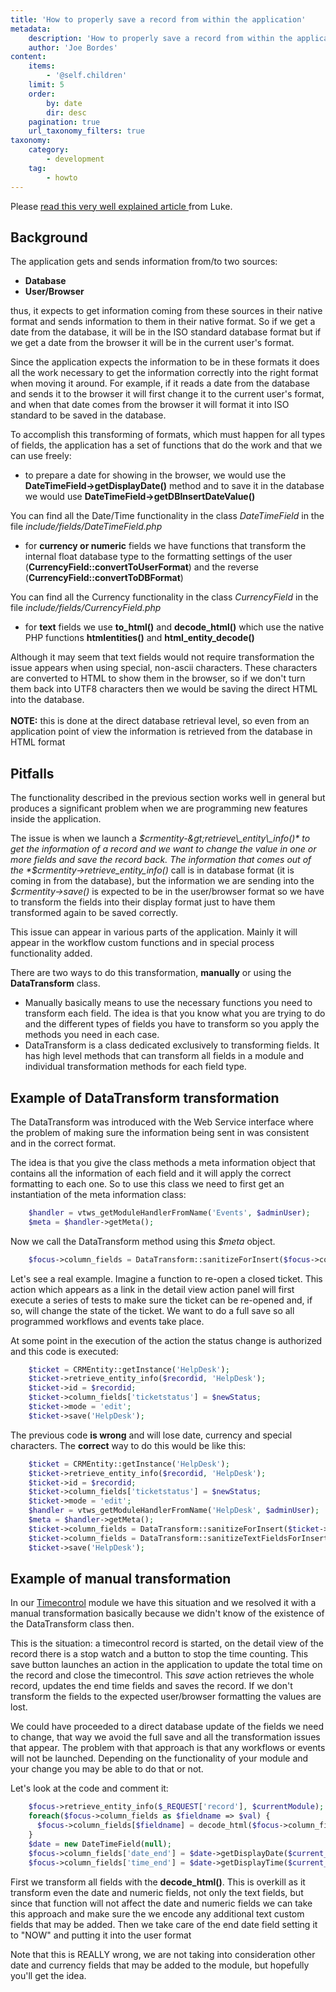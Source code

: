 ```yaml
---
title: 'How to properly save a record from within the application'
metadata:
    description: 'How to properly save a record from within the application'
    author: 'Joe Bordes'
content:
    items:
        - '@self.children'
    limit: 5
    order:
        by: date
        dir: desc
    pagination: true
    url_taxonomy_filters: true
taxonomy:
    category:
        - development
    tag:
        - howto
---
```


<div class="notices blue">
Please <a href="https://blog.corebos.org/blog/feedingdatatosave"> read this very well explained article </a> from Luke.
</div>

Background
----------

The application gets and sends information from/to two sources:

-   **Database**
-   **User/Browser**

thus, it expects to get information coming from these sources in their
native format and sends information to them in their native format. So
if we get a date from the database, it will be in the ISO standard
database format but if we get a date from the browser it will be in the
current user's format.

Since the application expects the information to be in these formats it
does all the work necessary to get the information correctly into the
right format when moving it around. For example, if it reads a date from
the database and sends it to the browser it will first change it to the
current user's format, and when that date comes from the browser it will
format it into ISO standard to be saved in the database.

To accomplish this transforming of formats, which must happen for all
types of fields, the application has a set of functions that do the work
and that we can use freely:

-   to prepare a date for showing in the browser, we would use the
    **DateTimeField-&gt;getDisplayDate()** method and to save it in the
    database we would use **DateTimeField-&gt;getDBInsertDateValue()**

<div class="notices blue">
You can find all the Date/Time
functionality in the class <i>DateTimeField</i> in the file
<i>include/fields/DateTimeField.php </i></div>

-   for **currency or numeric** fields we have functions that transform
    the internal float database type to the formatting settings of the
    user (**CurrencyField::convertToUserFormat**) and the reverse
    (**CurrencyField::convertToDBFormat**)

<div class="notices blue">You can find all the Currency
functionality in the class <i>CurrencyField</i> in the file
<i>include/fields/CurrencyField.php</i></div>

-   for **text** fields we use **to\_html()** and **decode\_html()**
    which use the native PHP functions **htmlentities()** and
    **html\_entity\_decode()**

<div class="notices red">
Although it may seem that text
fields would not require transformation the issue appears when using
special, non-ascii characters. These characters are converted to HTML to
show them in the browser, so if we don't turn them back into UTF8
characters then we would be saving the direct HTML into the database.
<br><br>
<strong>NOTE:</strong> this is done at the direct database retrieval level, so even
from an application point of view the information is retrieved from the
database in HTML format</div>

Pitfalls
--------

The functionality described in the previous section works well in
general but produces a significant problem when we are programming new
features inside the application.

The issue is when we launch a *$crmentity-&gt;retrieve\_entity\_info()*
to get the information of a record and we want to change the value in
one or more fields and save the record back. The information that comes
out of the *$crmentity-&gt;retrieve\_entity\_info()* call is in database
format (it is coming in from the database), but the information we are
sending into the *$crmentity-&gt;save()* is expected to be in the
user/browser format so we have to transform the fields into their
display format just to have them transformed again to be saved
correctly.

This issue can appear in various parts of the application. Mainly it
will appear in the workflow custom functions and in special process
functionality added.

There are two ways to do this transformation, **manually** or using the
**DataTransform** class.

-   Manually basically means to use the necessary functions you need to
    transform each field. The idea is that you know what you are trying
    to do and the different types of fields you have to transform so you
    apply the methods you need in each case.
-   DataTransform is a class dedicated exclusively to transforming
    fields. It has high level methods that can transform all fields in a
    module and individual transformation methods for each field type.

Example of DataTransform transformation
---------------------------------------

The DataTransform was introduced with the Web Service interface where
the problem of making sure the information being sent in was consistent
and in the correct format.

The idea is that you give the class methods a meta information object
that contains all the information of each field and it will apply the
correct formatting to each one. So to use this class we need to first
get an instantiation of the meta information class:
```php
    $handler = vtws_getModuleHandlerFromName('Events', $adminUser);
    $meta = $handler->getMeta();
```
Now we call the DataTransform method using this *$meta* object.
```php
    $focus->column_fields = DataTransform::sanitizeForInsert($focus->column_fields,$meta);
```
Let's see a real example. Imagine a function to re-open a closed ticket.
This action which appears as a link in the detail view action panel will
first execute a series of tests to make sure the ticket can be re-opened
and, if so, will change the state of the ticket. We want to do a full
save so all programmed workflows and events take place.

At some point in the execution of the action the status change is
authorized and this code is executed:
```php
    $ticket = CRMEntity::getInstance('HelpDesk');
    $ticket->retrieve_entity_info($recordid, 'HelpDesk');
    $ticket->id = $recordid;
    $ticket->column_fields['ticketstatus'] = $newStatus;
    $ticket->mode = 'edit';
    $ticket->save('HelpDesk');
```
The previous code **is wrong** and will lose date, currency and special
characters. The **correct** way to do this would be like this:
```php
    $ticket = CRMEntity::getInstance('HelpDesk');
    $ticket->retrieve_entity_info($recordid, 'HelpDesk');
    $ticket->id = $recordid;
    $ticket->column_fields['ticketstatus'] = $newStatus;
    $ticket->mode = 'edit';
    $handler = vtws_getModuleHandlerFromName('HelpDesk', $adminUser);
    $meta = $handler->getMeta();
    $ticket->column_fields = DataTransform::sanitizeForInsert($ticket->column_fields,$meta);
    $ticket->column_fields = DataTransform::sanitizeTextFieldsForInsert($ticket->column_fields,$meta);
    $ticket->save('HelpDesk');
```
Example of manual transformation
--------------------------------

In our [Timecontrol](https://github.com/tsolucio/Timecontrol) module we
have this situation and we resolved it with a manual transformation
basically because we didn't know of the existence of the DataTransform
class then.

This is the situation: a timecontrol record is started, on the detail
view of the record there is a stop watch and a button to stop the time
counting. This save button launches an action in the application to
update the total time on the record and close the timecontrol. This
*save* action retrieves the whole record, updates the end time fields
and saves the record. If we don't transform the fields to the expected
user/browser formatting the values are lost.

<div class="notices blue">
We could have proceeded to a direct
database update of the fields we need to change, that way we avoid the
full save and all the transformation issues that appear. The problem
with that approach is that any workflows or events will not be launched.
Depending on the functionality of your module and your change you may be
able to do that or not.</div>

Let's look at the code and comment it:
```php
    $focus->retrieve_entity_info($_REQUEST['record'], $currentModule);
    foreach($focus->column_fields as $fieldname => $val) {      
      $focus->column_fields[$fieldname] = decode_html($focus->column_fields[$fieldname]);
    }
    $date = new DateTimeField(null);
    $focus->column_fields['date_end'] = $date->getDisplayDate($current_user);
    $focus->column_fields['time_end'] = $date->getDisplayTime($current_user);
```
First we transform all fields with the **decode\_html()**. This is
overkill as it transform even the date and numeric fields, not only the
text fields, but since that function will not affect the date and
numeric fields we can take this approach and make sure the we encode any
additional text custom fields that may be added. Then we take care of
the end date field setting it to "NOW" and putting it into the user
format

<div class="notices red">
Note that this is REALLY wrong, we
are not taking into consideration other date and currency fields that
may be added to the module, but hopefully you'll get the
idea.</div>
